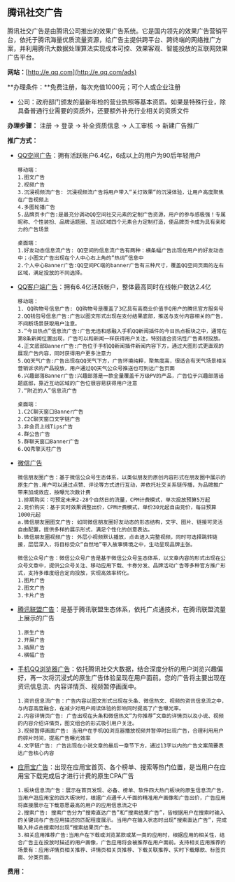 ## 腾讯社交广告

腾讯社交广告是由腾讯公司推出的效果广告系统。它是国内领先的效果广告营销平台，依托于腾讯海量优质流量资源，给广告主提供跨平台、跨终端的网络推广方案，并利用腾讯大数据处理算法实现成本可控、效果客观、智能投放的互联网效果广告平台。

**网站：**[http://e.qq.com](http://e.qq.com/ads)

**办理条件：**免费注册，每次充值1000元；可个人或企业注册

* 公司：政府部门颁发的最新年检的营业执照等基本资质。如果是特殊行业，除具备普通行业需要的资质外，还要额外补充行业相关的资质文件

**办理步骤：** 注册 -&gt; 登录 -&gt; 补全资质信息 -&gt; 人工审核 -&gt; 新建广告推广

**推广方式：**

* [QQ空间广告](http://e.qq.com/ads/resources/qzone-mobile)：拥有活跃账户6.4亿，6成以上的用户为90后年轻用户

  ```
  移动端：
  1.图文广告
  2.视频广告
  3.沉浸视频流广告: 沉浸视频流广告将用户带入“关灯效果“的沉浸体验，让用户高度聚焦在广告视频上
  4.多图轮播广告
  5.品牌页卡广告:是最充分调动QQ空间社交元素的定制广告资源，用户的参与感极强！专属昵称、个性装扮、品牌话题圈、互动区域四个元素合力定制打造，使品牌页卡成为具有亲和力的广告场景

  桌面端：
  1.好友动态信息流广告: QQ空间的信息流广告有两种：横条幅广告出现在用户的好友动态中；小图文广告出现在个人中心右上角的“热词”信息中
  2.个人中心Banner广告:QQ空间PC端的banner广告有三种尺寸，覆盖QQ空间页面的左右区域，满足投放的不同选择。
  ```

* [QQ客户端广告](http://e.qq.com/ads/resources/qq-mobile)：拥有6.4亿活跃帐户，整体最高同时在线帐户数达2.4亿

  ```
  移动端：
  1. QQ购物号信息广告: QQ购物号是覆盖了3亿具有高商业价值手Q用户的腾讯官方服务号
  2.QQ钱包号信息广告:广告以图文形式出现在支付结果底部，推送与支付内容相关的广告，不间断场景获取用户注意。
  3.“今日热点”信息流广告:广告无违和感融入手机QQ新闻插件的今日热点板块之中，通常在第8条新闻位置出现，广告可以和新闻一样获得用户关注，特别适合资讯性广告素材投放。
  4.正文底部Banner广告:广告位于手机QQ新闻插件新闻内容下方，通过大图形式更直观的展现广告内容，同时获得用户更多注意力
  5.QQ天气广告:广告出现在QQ天气下方，广告环境纯粹，聚焦度高，很适合有天气场景相关营销诉求的产品投放，用户通过QQ天气公众号推送也可到达广告页面
  6.兴趣部落Banner广告:兴趣部落是一款全量覆盖千万级PV的产品，广告位于兴趣部落话题底部，靠近互动区域的广告位很容易获得用户注意
  7.“附近的人”信息流广告

  桌面端：
  1.C2C聊天窗口Banner广告
  2.C2C聊天窗口文字链广告
  3.非会员上线Tips广告
  4.群公告广告
  5.群聊天窗口Banner广告
  6.QQ秀擎天柱广告
  ```

* [微信广告](http://e.qq.com/ads/resources/wx-moments)

  ```
  微信朋友圈广告：基于微信公众号生态体系，以类似朋友的原创内容形式在朋友圈中展示的原生广告.用户可以通过点赞、评论等方式进行互动，并依托社交关系链传播，为品牌推广带来加成效应，按曝光次数计费
  1.排期购买：可预定未来2-28个自然日的流量，CPM计费模式，单次投放预算5万起
  2.竞价购买：基于实时效果调整出价，CPM计费模式，单价30元起自由竞价，每日预算1000元起
  a.微信朋友圈图文广告: 如同微信朋友圈好友动态的形态结构，文字、图片、链接可灵活自由配置，提供多样的展示形式，满足个性化的创意表达。
  b.微信朋友圈视频广告: 外层小视频默认播放，点击进入完整视频，同时可选择跳转链接，层层深入，将目标受众“自然地”带入故事情境之中，生动呈现品牌主张。

  微信公众号广告：微信公众号广告是基于微信公众号生态体系，以文章内容的形式出现在公众号文章中，提供公众号关注、移动应用下载、卡券分发、品牌活动广告等多种官方推广形式，支持多维度组合定向投放，实现高效率转化。
  1.图片广告
  2.图文广告
  3.卡片广告
  ```

* [腾讯联盟广告](http://e.qq.com/ads/resources/adn)：是基于腾讯联盟生态体系，依托广点通技术，在腾讯联盟流量上展示的广告

  ```
  1.原生广告
  2.开屏广告
  3.插屏广告
  4.横幅广告
  ```

* [手机QQ浏览器广告](http://e.qq.com/ads/resources/qqbrowser)：依托腾讯社交大数据，结合深度分析的用户浏览兴趣偏好，再一次将沉浸式的原生广告体验呈现在用户面前。您的广告将主要出现在资讯信息流、内容详情页、视频暂停画面中。

  ```
  1.资讯信息流广告：广告内容以图文形式出现在头条、微信热文、视频的资讯信息流之中，与内容高度融合，在减少对用户阅读体验的影响同时提高了广告曝光率。
  2.内容详情页广告: 广告出现在头条和微信热文“为你推荐”文章的详情页以及小说、视频的内容介绍详情页，图文组合的形式吸引用户关注。
  3.视频暂停画面广告: 当用户在手机QQ浏览器播放视频并暂停时出现广告，合理利用用户的碎片时间，提高广告曝光效率
  4.文字链广告: 广告出现在小说文章的最后一章节下方，通过13字以内的广告文案简要表达广告核心内容
  ```

* [应用宝广告](http://e.qq.com/ads/resources/myapp)：出现在应用宝首页、各个榜单、搜索等热门位置，是当用户在应用宝下载完成后才进行计费的原生CPA广告

  ```
  1.板块信息流广告：展示在首页发现、必备、榜单、软件四大热门板块的原生信息流广告，当用户逛应用宝的四大板块时，根据广点通千人千面的精准用户画像和广告出价，广告应用将直接展示在下载意愿最高的用户的应用信息流之中
  2.搜索广告: 搜索广告分为“搜索直达广告”和“搜索结果广告”，皆根据用户在搜索时输入的关键词与广告应用描述的匹配程度展示。当用户在输入状态时出现“搜索直达广告”，完成输入并点击搜索时出现“搜索结果页广告。
  3.相关应用推荐广告:当用户在下载或浏览某款或某一类的应用时，根据应用的相关性，结合广告主在投放时描述的用户画像，广告应用将会被推荐在用户面前。支持相关应用推荐的场景有：应用详情页相关推荐、详情页相关页推荐、下载关联推荐、实时下载爆款、标签页面、分类页面。
  ```

**费用：**

